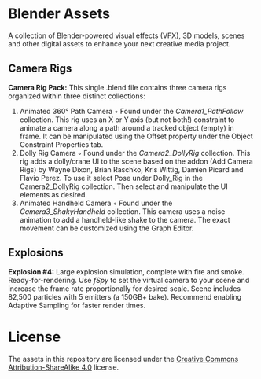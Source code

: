 # Blender Assets
A collection of Blender-powered visual effects (VFX), 3D models, scenes and other digital assets to enhance your next creative media project.
## Camera Rigs
**Camera Rig Pack:** This single .blend file contains three camera rigs organized within three distinct collections:
1. Animated 360° Path Camera
◦ Found under the *Camera1_PathFollow* collection. This rig uses an X or Y axis (but not both!)
constraint to animate a camera along a path around a tracked object (empty) in frame. It can be
manipulated using the Offset property under the Object Constraint Properties tab.
2. Dolly Rig Camera
◦ Found under the *Camera2_DollyRig* collection. This rig adds a dolly/crane UI to the scene based on
the addon (Add Camera Rigs) by Wayne Dixon, Brian Raschko, Kris Wittig, Damien Picard and
Flavio Perez. To use it select Pose under Dolly_Rig in the Camera2_DollyRig collection. Then select
and manipulate the UI elements as desired.
3. Animated Handheld Camera
◦ Found under the *Camera3_ShakyHandheld* collection. This camera uses a noise animation to add a
handheld-like shake to the camera. The exact movement can be customized using the Graph Editor.

## Explosions
**Explosion #4:** Large explosion simulation, complete with fire and smoke. Ready-for-rendering. Use *fSpy* to set the virtual camera to your scene and increase the frame rate proportionally for desired scale. Scene includes 82,500 particles with 5 emitters (a 150GB+ bake). Recommend enabling Adaptive Sampling for faster render times. 

# License
The assets in this repository are licensed under the [Creative Commons Attribution-ShareAlike 4.0](https://creativecommons.org/licenses/by-sa/4.0/) license.
